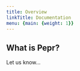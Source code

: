 ```yaml
---
title: Overview
linkTitle: Documentation
menu: {main: {weight: 1}}
---
```


## What is Pepr?

Let us know...

